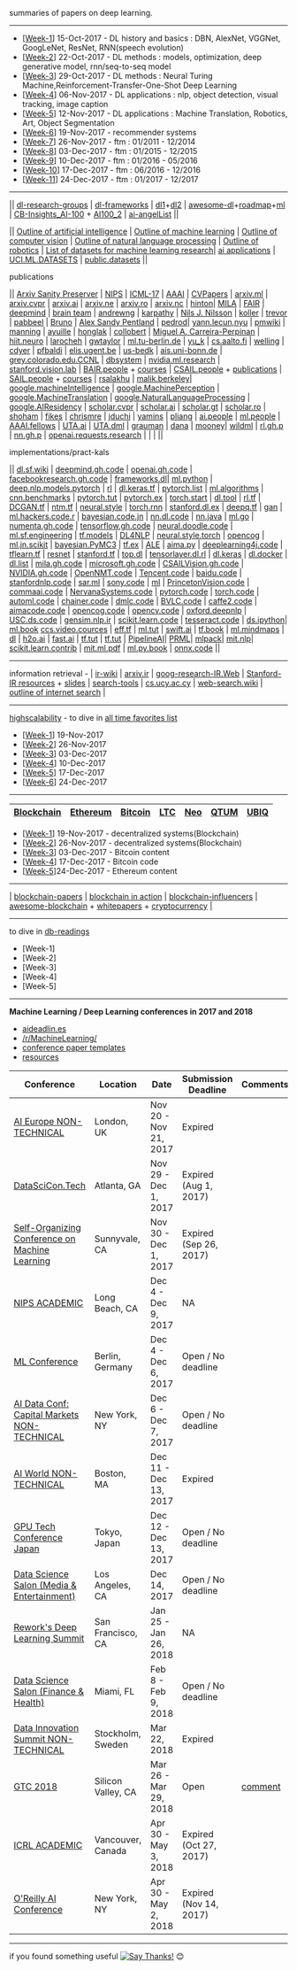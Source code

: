 summaries of papers on deep learning.


*********************

* [[Week-1](https://github.com/gopala-kr/summary/tree/master/summaries/Week-1)] 15-Oct-2017 - DL history and basics : DBN, AlexNet, VGGNet, GoogLeNet, ResNet, RNN(speech evolution) 
* [[Week-2](https://github.com/gopala-kr/summary/tree/master/summaries/Week-2)] 22-Oct-2017 - DL methods : models, optimization, deep generative model, rnn/seq-to-seq model
* [[Week-3](https://github.com/gopala-kr/summary/tree/master/summaries/Week-3)] 29-Oct-2017 - DL methods : Neural Turing Machine,Reinforcement-Transfer-One-Shot Deep Learning
* [[Week-4](https://github.com/gopala-kr/summary/tree/master/summaries/Week-4)] 06-Nov-2017 - DL applications : nlp, object detection, visual tracking, image caption
* [[Week-5](https://github.com/gopala-kr/summary/tree/master/summaries/Week-5)] 12-Nov-2017 - DL applications : Machine Translation, Robotics, Art, Object Segmentation
* [[Week-6](https://github.com/gopala-kr/summary/tree/master/summaries/Week-6)] 19-Nov-2017 - recommender systems
* [[Week-7](https://github.com/gopala-kr/summary/tree/master/summaries/Week-7)] 26-Nov-2017 - ftm : 01/2011 - 12/2014
* [[Week-8](https://github.com/gopala-kr/summary/tree/master/summaries/Week-8)] 03-Dec-2017 - ftm : 01/2015 - 12/2015
* [[Week-9](https://github.com/gopala-kr/summary/tree/master/summaries/Week-9)] 10-Dec-2017 - ftm : 01/2016 - 05/2016
* [[Week-10](https://github.com/gopala-kr/summary/blob/master/summaries/Week-10)] 17-Dec-2017 - ftm : 06/2016 - 12/2016
* [[Week-11](https://github.com/gopala-kr/summary/tree/master/summaries/Week-11)] 24-Dec-2017 - ftm : 01/2017 - 12/2017

----------------------
|| [dl-research-groups](https://github.com/gopala-kr/summary/tree/master/dl-research-groups) | [dl-frameworks](https://github.com/gopala-kr/weekend-with-github/tree/master/Projects-Blogs/06-ml-dl-frameworks) | [dl1](https://github.com/ty4z2008/Qix/blob/master/dl.md)+[dl2](https://github.com/ty4z2008/Qix/blob/master/dl2.md) | [awesome-dl](https://github.com/terryum/awesome-deep-learning-papers)+[roadmap](https://github.com/songrotek/Deep-Learning-Papers-Reading-Roadmap)+[ml](https://github.com/josephmisiti/awesome-machine-learning) | [CB-Insights_AI-100](https://s3-us-west-2.amazonaws.com/cbi-content/research-reports/CB-Insights_AI-100-2017.pdf) + [AI100_2](https://www.cbinsights.com/research/artificial-intelligence-top-startups/) | [ai-angelList](https://angel.co/artificial-intelligence) ||

|| [Outline of artificial intelligence](https://en.wikipedia.org/wiki/Outline_of_artificial_intelligence) | [Outline of machine learning](https://en.wikipedia.org/wiki/Outline_of_machine_learning#Machine_learning_algorithms) | [Outline of computer vision](https://en.wikipedia.org/wiki/Outline_of_computer_vision) | [Outline of natural language processing](https://en.wikipedia.org/wiki/Outline_of_natural_language_processing) | [Outline of robotics](https://en.wikipedia.org/wiki/Outline_of_robotics) | [List of datasets for machine learning research](https://en.wikipedia.org/wiki/List_of_datasets_for_machine_learning_research)| [ai applications](https://en.wikipedia.org/wiki/Applications_of_artificial_intelligence) | [UCI.ML.DATASETS](http://archive.ics.uci.edu/ml/index.php) | [public.datasets](https://github.com/caesar0301/awesome-public-datasets) || 

publications

|| [Arxiv Sanity Preserver](http://www.arxiv-sanity.com/) | [NIPS](https://papers.nips.cc/) | [ICML-17](https://icml.cc/Conferences/2017/Schedule?type=Poster) | [AAAI](https://aaai.org/Publications/publications.php) | [CVPapers](http://www.cvpapers.com/index.html) | [arxiv.ml](https://arxiv.org/list/stat.ML/recent) | [arxiv.cvpr](https://arxiv.org/list/cs.CV/recent) | [arxiv.ai](https://arxiv.org/list/cs.AI/recent) | [arxiv.ne](https://arxiv.org/list/cs.NE/recent) | [arxiv.ro](https://arxiv.org/list/cs.RO/recent) | [arxiv.nc](https://arxiv.org/list/q-bio.NC/recent) | [hinton](http://www.cs.toronto.edu/~hinton/)| [MILA](https://mila.quebec/en/publications/) |  [FAIR](https://research.fb.com/publications/?cat=13) | [deepmind](https://deepmind.com/research/publications/) | [brain team](https://research.google.com/pubs/BrainTeam.html) | [andrewng](http://www.robotics.stanford.edu/~ang/papers.php) | [karpathy](http://cs.stanford.edu/people/karpathy/) | [Nils J. Nilsson](http://ai.stanford.edu/~nilsson/publications.html) | [koller](http://ai.stanford.edu/users/koller/papers.cgi) | [trevor](https://people.eecs.berkeley.edu/~trevor/) | [pabbeel](https://people.eecs.berkeley.edu/~pabbeel/) | [Bruno](http://redwood.berkeley.edu/bruno/) | [Alex Sandy Pentland](https://scholar.google.com/citations?user=P4nfoKYAAAAJ) | [pedrod](https://homes.cs.washington.edu/~pedrod/)| [yann.lecun,nyu](http://yann.lecun.com/ex/index.html) | [pmwiki](https://cs.nyu.edu/~fergus/pmwiki/pmwiki.php?n=PmWiki.Publications) | [manning](https://nlp.stanford.edu/manning/) | [ayuille](http://www.cs.jhu.edu/~ayuille/publications.html) | [honglak](http://web.eecs.umich.edu/~honglak/hl_publications.html) | [collobert](http://ronan.collobert.com/) | [Miguel A. Carreira-Perpinan](https://scholar.google.com/citations?hl=en&user=SYdYhxgAAAAJ) | [hiit.neuro](http://www.hiit.fi/neuro) | [larocheh](http://www.dmi.usherb.ca/~larocheh/index_en.html) | [gwtaylor](http://www.uoguelph.ca/~gwtaylor/) | [ml.tu-berlin.de](http://doc.ml.tu-berlin.de/publications/) | [yu_k](http://www.dbs.ifi.lmu.de/~yu_k/publications.html) | [cs.aalto.fi](http://research.cs.aalto.fi/bayes/papers/index.shtml) | [welling](http://www.ics.uci.edu/~welling/publications/publications.html) | [cdyer](http://www.cs.cmu.edu/~cdyer/pubs.html) | [pfbaldi](http://www.igb.uci.edu/~pfbaldi/?page=publications_test) | [elis.ugent.be](http://reslab.elis.ugent.be/publications) | [us-bedk](http://researcher.watson.ibm.com/researcher/view_person_pubs.php?person=us-bedk&t=1) | [ais.uni-bonn.de](http://www.ais.uni-bonn.de/deep_learning/publications.html) | [grey.colorado.edu.CCNL](https://grey.colorado.edu/CompCogNeuro/index.php/CCNLab/publications) | [dbsystem](http://www.comp.nus.edu.sg/~dbsystem/paper.html) |
[nvidia.ml.research](http://research.nvidia.com/research-area/machine-learning-artificial-intelligence) | [stanford.vision.lab](http://vision.stanford.edu/publications.html) | [BAIR.people](http://bair.berkeley.edu/faculty.html) + [courses](http://bair.berkeley.edu/courses.html) | [CSAIL.people](https://www.csail.mit.edu/people?person%5B0%5D=role%3A299) + [publications](http://publications.csail.mit.edu/) | [SAIL.people](http://ai.stanford.edu/#faculty) + [courses](http://ai.stanford.edu/courses/) | [rsalakhu](http://www.cs.cmu.edu/~rsalakhu/) | [malik.berkeley](https://people.eecs.berkeley.edu/~malik/malik-pubs-ptrs.html)| [google.machineIntelligence](https://research.google.com/pubs/MachineIntelligence.html) | [google.MachinePerception](https://research.google.com/pubs/MachinePerception.html) | [google.MachineTranslation](https://research.google.com/pubs/MachineTranslation.html) | [google.NaturalLanguageProcessing](https://research.google.com/pubs/NaturalLanguageProcessing.html) | [google.AIResidency](https://research.google.com/pubs/AIResidency.html) | [scholar.cvpr](https://scholar.google.es/citations?view_op=top_venues&hl=en&vq=eng_computervisionpatternrecognition) | [scholar.ai](https://scholar.google.es/citations?view_op=top_venues&hl=en&vq=eng_artificialintelligence) | [scholar.gt](https://scholar.google.es/citations?view_op=top_venues&hl=en&vq=eng_gametheorydecisionscience) | [scholar.ro](https://scholar.google.es/citations?view_op=top_venues&hl=en&vq=eng_robotics) | [shoham](http://robotics.stanford.edu/~shoham/YoavPublications.htm) | [fikes](http://web.stanford.edu/~fikes/) | [chrismre](http://cs.stanford.edu/people/chrismre/#papers) | [jduchi](http://stanford.edu/~jduchi/) | [yamins](http://web.stanford.edu/~yamins/publications.html) | [pliang](http://cs.stanford.edu/~pliang/papers/) | [ai.people](https://en.wikipedia.org/wiki/Category:Artificial_intelligence_researchers) | [ml.people](https://en.wikipedia.org/wiki/Category:Machine_learning_researchers) | [AAAI.fellows](https://en.wikipedia.org/wiki/Category:Fellows_of_the_Association_for_the_Advancement_of_Artificial_Intelligence) | [UTA.ai](http://www.cs.utexas.edu/users/ai-lab/pub-list.php#pubs) | [UTA.dml](http://www.cs.utexas.edu/users/dml/) | [grauman](http://www.cs.utexas.edu/~grauman/research/pubs.html) | [dana](http://www.cs.utexas.edu/~dana/vrlab/publications.html) | [mooney](http://www.cs.utexas.edu/~mooney/)| [wildml](http://www.wildml.com/) | [rl.gh.p](https://github.com/junhyukoh/deep-reinforcement-learning-papers) | [nn.gh.p](https://github.com/robertsdionne/neural-network-papers) | [openai.requests.research](https://github.com/openai/requests-for-research) |  []() | []() | []()   ||

implementations/pract-kals


|| [dl.sf.wiki](https://github.com/gopala-kr/summary/blob/master/dl-softwares-wiki.md) | [deepmind.gh.code](https://github.com/deepmind) | [openai.gh.code](https://github.com/openai) |  [facebookresearch.gh.code](https://github.com/facebookresearch) | [frameworks.dl](https://github.com/zer0n/deepframeworks)| [ml.python](https://github.com/rasbt/python-machine-learning-book) |  [deep.nlp.models.pytorch](https://github.com/DSKSD/DeepNLP-models-Pytorch) |  [rl](https://github.com/yandexdataschool/Practical_RL) |  [dl.keras.tf](https://github.com/leriomaggio/deep-learning-keras-tensorflow) |  [pytorch.list](https://github.com/ritchieng/the-incredible-pytorch) |  [ml.algorithms](https://github.com/rushter/MLAlgorithms) |  [cnn.benchmarks](https://github.com/soumith/convnet-benchmarks) |  [pytorch.tut](https://github.com/pytorch/tutorials) |  [pytorch.ex](https://github.com/pytorch/examples) |  [torch.start](https://github.com/cvondrick/torch-starter) |  [dl.tool](https://github.com/rasmusbergpalm/DeepLearnToolbox) |  [rl.tf](https://github.com/carpedm20/deep-rl-tensorflow) |  [DCGAN.tf](https://github.com/carpedm20/DCGAN-tensorflow) |  [ntm.tf](https://github.com/carpedm20/NTM-tensorflow) |  [neural.style](https://github.com/jcjohnson/neural-style) |  [torch.rnn](https://github.com/jcjohnson/torch-rnn) |  [stanford.dl.ex](https://github.com/amaas/stanford_dl_ex) |  [deepq.tf](https://github.com/siemanko/tensorflow-deepq) |  [gan](https://github.com/goodfeli/adversarial) |  [ml.hackers.code.r](https://github.com/johnmyleswhite/ML_for_Hackers) |  [bayesian.code.jn](https://github.com/CamDavidsonPilon/Probabilistic-Programming-and-Bayesian-Methods-for-Hackers) |  [nn.dl.code](https://github.com/mnielsen/neural-networks-and-deep-learning) |  [nn.java](https://github.com/ivan-vasilev/neuralnetworks) |  [ml.go](https://github.com/sjwhitworth/golearn) |  [numenta.gh.code](https://github.com/numenta) |  [tensorflow.gh.code](https://github.com/tensorflow) |  [neural.doodle.code](https://github.com/alexjc/neural-doodle) | [ml.sf.engineering](https://github.com/ZuzooVn/machine-learning-for-software-engineers) | [tf.models](https://github.com/tensorflow/models) | [DL4NLP](https://github.com/andrewt3000/DL4NLP) | [neural.style.torch](https://github.com/jcjohnson/neural-style) | [opencog](https://github.com/opencog/opencog) | [ml.jn.scikit](https://github.com/hangtwenty/dive-into-machine-learning) | [bayesian.PyMC3](https://github.com/markdregan/Bayesian-Modelling-in-Python) | [tf.ex](https://github.com/aymericdamien/TensorFlow-Examples) | [ALE](https://github.com/mgbellemare/Arcade-Learning-Environment) | [aima.py](https://github.com/aimacode/aima-python) | [deeplearning4j.code](https://github.com/deeplearning4j/deeplearning4j) | [tflearn.tf](https://github.com/tflearn/tflearn) | [resnet](https://github.com/KaimingHe/deep-residual-networks) | [stanford.tf](https://github.com/chiphuyen/stanford-tensorflow-tutorials) | [top.dl](https://github.com/aymericdamien/TopDeepLearning) | [tensorlayer.dl.rl](https://github.com/zsdonghao/tensorlayer) | [dl.keras](https://github.com/fchollet/deep-learning-models) | [dl.docker](https://github.com/floydhub/dl-docker) | [dl.list](https://github.com/SamDeepLearning/The-Terrible-Deep-Learning-List) | [mila.gh.code](https://github.com/mila-udem) | [microsoft.gh.code](https://github.com/Microsoft) | [CSAILVision.gh.code](https://github.com/CSAILVision) | [NVIDIA.gh.code](https://github.com/NVIDIA) | [OpenNMT.code](https://github.com/OpenNMT) | [Tencent.code](https://github.com/Tencent) | [baidu.code](https://github.com/baidu) | [stanfordnlp.code](https://github.com/stanfordnlp) | [sar.ml](https://github.com/RedditSota/state-of-the-art-result-for-machine-learning-problems) | [sony.code](https://github.com/sony) | [ml](https://github.com/eriklindernoren/ML-From-Scratch) | [PrincetonVision.code](https://github.com/PrincetonVision) | [commaai.code](https://github.com/commaai) | [NervanaSystems.code](https://github.com/NervanaSystems) | [pytorch.code](https://github.com/pytorch) | [torch.code](https://github.com/torch) | [automl.code](https://github.com/automl) | [chainer.code](https://github.com/chainer) | [dmlc.code](https://github.com/dmlc) | [BVLC.code](https://github.com/BVLC) | [caffe2.code](https://github.com/caffe2) | [aimacode.code](https://github.com/aimacode) | [opencog.code](https://github.com/opencog) | [opencv.code](https://github.com/opencv) | [oxford.deepnlp](https://github.com/oxford-cs-deepnlp-2017) | [USC.ds.code](https://github.com/USC.ds.ir) | [gensim.nlp.ir](https://github.com/RaRe-Technologies/gensim) | [scikit.learn.code](https://github.com/scikit-learn) | [tesseract.code](https://github.com/tesseract-ocr/tesseract) | [ds.ipython](https://github.com/donnemartin/data-science-ipython-notebooks)| [ml.book](https://github.com/rasbt/python-machine-learning-book) [ccs.video.cources](https://github.com/Developer-Y/cs-video-courses) | [eff.tf](https://github.com/vahidk/EffectiveTensorflow) | [ml.tut](https://github.com/ujjwalkarn/Machine-Learning-Tutorials) | [swift.ai](https://github.com/Swift-AI) | [tf.book](https://github.com/BinRoot/TensorFlow-Book) | [ml.mindmaps](https://github.com/dformoso/machine-learning-mindmap) | [dl](https://github.com/Spandan-Madan/DeepLearningProject) | [h2o.ai](https://github.com/h2oai) | [fast.ai](https://github.com/fastai) | [tf.tut](https://github.com/Hvass-Labs/TensorFlow-Tutorials) | [tf.tut](https://github.com/Hvass-Labs/TensorFlow-Tutorials) | [PipelineAI](https://github.com/PipelineAI)| [PRML](https://github.com/PRML)| [mlpack](https://github.com/mlpack)| [mit.nlp](https://github.com/mit-nlp)| [scikit.learn.contrib](https://github.com/scikit-learn-contrib) | [mit.ml.pdf](https://github.com/janishar/mit-deep-learning-book-pdf) | [ml.py.book](https://github.com/rasbt/python-machine-learning-book) | [onnx.code](https://github.com/onnx) ||


---------------

information retrieval - | [ir-wiki](https://en.wikipedia.org/wiki/Information_retrieval) | [arxiv.ir](https://arxiv.org/list/cs.IR/recent) | [goog-research-IR.Web](https://research.google.com/pubs/InformationRetrievalandtheWeb.html) | [Stanford-IR resources](https://nlp.stanford.edu/IR-book/information-retrieval.html) + [slides](https://nlp.stanford.edu/IR-book/newslides.html) | [search-tools](http://www.searchtools.com/info/index.html) | [cs.ucy.ac.cy](http://www.cs.ucy.ac.cy/courses/EPL660/resources.html) | [web-search.wiki](https://en.wikipedia.org/wiki/Web_search_engine) | [outline of internet search](https://github.com/gopala-kr/summary/blob/master/internet-search.md) |

*********************

[highscalability](http://highscalability.com/) - to dive in [all time favorites list](http://highscalability.com/all-time-favorites/)


* [[Week-1](https://github.com/gopala-kr/summary/blob/master/highscalability/Week-1/README.md)] 19-Nov-2017
* [[Week-2](https://github.com/gopala-kr/summary/blob/master/highscalability/Week-2/README.md)] 26-Nov-2017
* [[Week-3](https://github.com/gopala-kr/summary/blob/master/highscalability/Week-3/README.md)] 03-Dec-2017
* [[Week-4](https://github.com/gopala-kr/summary/tree/master/highscalability/week-4)] 10-Dec-2017
* [[Week-5](https://github.com/gopala-kr/summary/blob/master/highscalability/week-5/README.md)] 17-Dec-2017
* [[Week-6](https://github.com/gopala-kr/summary/blob/master/highscalability/Week-6/README.md)] 24-Dec-2017

*********************
| [Blockchain](#blockchain) | [Ethereum](#ethereum) | [Bitcoin](#bitcoin) | [LTC](#ltc) | [Neo](#neo) | [QTUM](#qtum) | [UBIQ](#ubiq) |
| ------------- | ------------- | ------------- | ------------- | ------------- | ------------- | ------------- | 

* [[Week-1](https://github.com/gopala-kr/summary/tree/master/blockchains/Week-1)] 19-Nov-2017 - decentralized systems(Blockchain)
* [[Week-2](https://github.com/gopala-kr/summary/tree/master/blockchains/Week-2)] 26-Nov-2017 - decentralized systems(Blockchain)
* [[Week-3](https://github.com/gopala-kr/summary/tree/master/blockchains/Week-3)] 03-Dec-2017 - Bitcoin content
* [[Week-4](https://github.com/gopala-kr/summary/tree/master/blockchains/week-4)] 17-Dec-2017 - Bitcoin code
* [[Week-5](https://github.com/gopala-kr/summary/blob/master/blockchains/Week-4/README.md)]24-Dec-2017 - Ethereum content

-------------

| [blockchain-papers](https://github.com/decrypto-org/blockchain-papers) | [blockchain in action](https://github.com/gopala-kr/weekend-with-github/tree/master/Projects-Blogs/09-blockchain-in-action) | [blockchain-influencers](https://www.rise.global/top-fintech-people) | [awesome-blockchain](https://github.com/igorbarinov/awesome-blockchain) + [whitepapers](https://github.com/kasketis/awesome-cryptocurrencies) + [cryptocurrency](https://github.com/cmahon/awesome-cryptocurrency) |

----------------------

to dive in [db-readings](https://github.com/rxin/db-readings)

* [Week-1]
* [Week-2]
* [Week-3]
* [Week-4]
* [Week-5]

------------------

**Machine Learning / Deep Learning conferences in 2017 and 2018**

* [aideadlin.es](https://aideadlin.es/)
* [/r/MachineLearning/](https://www.reddit.com/r/MachineLearning/)
* [conference paper templates](https://github.com/wk910930/paper-template)
* [resources](https://github.com/gopala-kr/summary/blob/master/resources.md)

<table class="conferences">
   <thead>
      <tr>
         <th>Conference</th>
         <th>Location</th>
         <th>Date</th>
         <th>Submission Deadline</th>
         <th>Comments</th>
      </tr>
   </thead>
   <tbody>
      <tr>
         <td class="left">
            <a href="https://ai-europe.com/" target="_blank">
            AI Europe
            <span class="label label-dark">NON-TECHNICAL</span>
            </a>
         </td>
         <td>London, UK</td>
         <td class="left">Nov 20 - Nov 21, 2017</td>
         <td class="expired">Expired</td>
         <td></td>
      </tr>
      <tr>
         <td class="left">
            <a href="http://www.datascicon.tech/" target="_blank">
            DataSciCon.Tech
            </a>
         </td>
         <td>Atlanta, GA</td>
         <td class="left">Nov 29 - Dec 1, 2017</td>
         <td class="expired">Expired (Aug 1, 2017)</td>
         <td></td>
      </tr>
      <tr>
         <td class="left">
            <a href="https://sites.google.com/view/socml/" target="_blank">
            Self-Organizing Conference on Machine Learning
            </a>
         </td>
         <td>Sunnyvale, CA</td>
         <td class="left">Nov 30 - Dec 1, 2017</td>
         <td class="expired">Expired (Sep 26, 2017)</td>
         <td></td>
      </tr>
      <tr>
         <td class="left">
            <a href="https://nips.cc/" target="_blank">
            NIPS
            <span class="label label-dark">ACADEMIC</span>
            </a>
         </td>
         <td>Long Beach, CA</td>
         <td class="left">Dec 4 - Dec 9, 2017</td>
         <td>NA</td>
         <td></td>
      </tr>
      <tr>
         <td class="left">
            <a href="https://mlconference.ai/" target="_blank">
            ML Conference
            </a>
         </td>
         <td>Berlin, Germany</td>
         <td class="left">Dec 4 - Dec 6, 2017</td>
         <td>Open / No deadline</td>
         <td></td>
      </tr>
      <tr>
         <td class="left">
            <a href="http://www.aidataconf.com/" target="_blank">
            AI Data Conf: Capital Markets
            <span class="label label-dark">NON-TECHNICAL</span>
            </a>
         </td>
         <td>New York, NY</td>
         <td class="left">Dec 6 - Dec 7, 2017</td>
         <td>Open / No deadline</td>
         <td></td>
      </tr>
      <tr>
         <td class="left">
            <a href="https://aiworld.com/" target="_blank">
            AI World
            <span class="label label-dark">NON-TECHNICAL</span>
            </a>
         </td>
         <td>Boston, MA</td>
         <td class="left">Dec 11 - Dec 13, 2017</td>
         <td class="expired">Expired</td>
         <td></td>
      </tr>
      <tr>
         <td class="left">
            <a href="https://www.gputechconf.jp/" target="_blank">
            GPU Tech Conference Japan
            </a>
         </td>
         <td>Tokyo, Japan</td>
         <td class="left">Dec 12 - Dec 13, 2017</td>
         <td>Open / No deadline</td>
         <td></td>
      </tr>
      <tr>
         <td class="left">
            <a href="https://datascience.salon/la/" target="_blank">
            Data Science Salon (Media &amp; Entertainment)
            </a>
         </td>
         <td>Los Angeles, CA</td>
         <td class="left">Dec 14, 2017</td>
         <td>Open / No deadline</td>
         <td></td>
      </tr>
      <tr>
         <td class="left">
            <a href="https://www.re-work.co/events/deep-learning-summit-san-francisco-2018" target="_blank">
            Rework&#39;s Deep Learning Summit
            </a>
         </td>
         <td>San Francisco, CA</td>
         <td class="left">Jan 25 - Jan 26, 2018</td>
         <td>NA</td>
         <td></td>
      </tr>
      <tr>
         <td class="left">
            <a href="https://datascience.salon/miami/" target="_blank">
            Data Science Salon (Finance &amp; Health)
            </a>
         </td>
         <td>Miami, FL</td>
         <td class="left">Feb 8 - Feb 9, 2018</td>
         <td>Open / No deadline</td>
         <td></td>
      </tr>
      <tr>
         <td class="left">
            <a href="https://www.datainnovationsummit.com" target="_blank">
            Data Innovation Summit
            <span class="label label-dark">NON-TECHNICAL</span>
            </a>
         </td>
         <td>Stockholm, Sweden</td>
         <td class="left">Mar 22, 2018</td>
         <td class="expired">Expired</td>
         <td></td>
      </tr>
      <tr>
         <td class="left">
            <a href="http://www.gputechconf.com/" target="_blank">
            GTC 2018
            </a>
         </td>
         <td>Silicon Valley, CA</td>
         <td class="left">Mar 26 - Mar 29, 2018</td>
         <td>Open</td>
         <td><a href="#gtc-2018-2018-03-26">comment</a></td>
      </tr>
      <tr>
         <td class="left">
            <a href="http://www.iclr.cc/doku.php?id=ICLR2018:main" target="_blank">
            ICRL
            <span class="label label-dark">ACADEMIC</span>
            </a>
         </td>
         <td>Vancouver, Canada</td>
         <td class="left">Apr 30 - May 3, 2018</td>
         <td class="expired">Expired (Oct 27, 2017)</td>
         <td></td>
      </tr>
      <tr>
         <td class="left">
            <a href="https://conferences.oreilly.com/artificial-intelligence/ai-ny" target="_blank">
            O&#39;Reilly AI Conference
            </a>
         </td>
         <td>New York, NY</td>
         <td class="left">Apr 30 - May 2, 2018</td>
         <td class="expired">Expired (Nov 14, 2017)</td>
         <td></td>
      </tr>
   </tbody>
</table>

-----------------

if you found something useful [![Say Thanks!](https://img.shields.io/badge/Say%20Thanks-!-1EAEDB.svg)](https://saythanks.io/to/gopala-kr) :blush:
